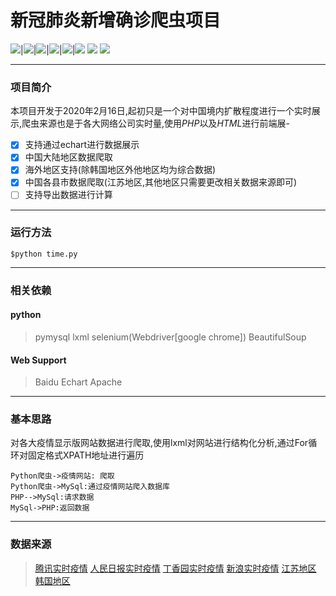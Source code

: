 # 新冠肺炎新增确诊爬虫项目
<img src = "https://img.shields.io/badge/-HTML5-E34F26?style=flat&logo=html5&logoColor=white">|<img src="https://img.shields.io/badge/-MySQL-F29111?style=flat&logo=mysql&logoColor=FFFFFF">|<img src="https://img.shields.io/badge/-JavaScript-eed718?style=flat&logo=javascript&logoColor=ffffff">|<img src="http://img.shields.io/badge/-Github-000000?style=flat&logo=github&logoColor=FFFFFF">|<img src="https://img.shields.io/hexpm/l/plug?style=flat">|<img src="https://img.shields.io/badge/-Python-black?style=flat&logo=python&logoColor=white"> 
<img src="https://img.shields.io/github/forks/gabrielpondc/xgfeiyan?label=Fork&style=plastic&logo=github">
<img src="https://img.shields.io/github/watchers/gabrielpondc/xgfeiyan?label=Watchers&logo=github">

---
### 项目简介
本项目开发于2020年2月16日,起初只是一个对中国境内扩散程度进行一个实时展示,爬虫来源也是于各大网络公司实时量,使用*PHP*以及*HTML*进行前端展- 

- [X] 支持通过echart进行数据展示
- [x] 中国大陆地区数据爬取
- [x] 海外地区支持(除韩国地区外他地区均为综合数据)
- [x] 中国各县市数据爬取(江苏地区,其他地区只需要更改相关数据来源即可)
- [ ] 支持导出数据进行计算

***
### 运行方法

    $python time.py
***
### 相关依赖
#### python
> pymysql
>lxml
>selenium(Webdriver[google chrome])
>BeautifulSoup
#### Web Support
>Baidu Echart
>Apache

***
### 基本思路
对各大疫情显示版网站数据进行爬取,使用lxml对网站进行结构化分析,通过For循环对固定格式XPATH地址进行遍历
```seq
Python爬虫->疫情网站: 爬取
Python爬虫->MySql:通过疫情网站爬入数据库
PHP-->MySql:请求数据
MySql->PHP:返回数据
```
***
### 数据来源

>[腾讯实时疫情][1]
>[人民日报实时疫情][2]
>[丁香园实时疫情][3]
>[新浪实时疫情][4]  [江苏地区][5]
>[韩国地区][6]


  [1]: https://news.qq.com/zt2020/page/feiyan.htm?from=timeline&isappinstalled=0#/
  [2]: http://activity.peopleapp.com/broadcast/?from=timeline
  [3]:https://ncov.dxy.cn/ncovh5/view/pneumonia?from=singlemessage&isappinstalled=0
[4]:https://news.sina.cn/zt_d/yiqing0121?ua=iPhone9%2C4__weibo__10.1.2__iphone__os13.3&from=10A1293010&wm=3200_0002&isappinstalled=0
[5]:https://news.sina.cn/project/fy2020/yq_province.shtml?province=jiangsu
[6]:https://coronaboard.kr


